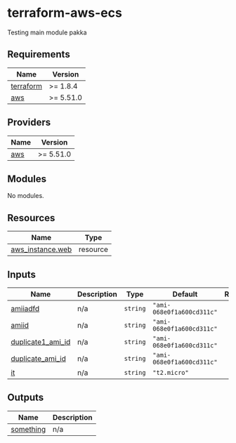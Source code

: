 # terraform-aws-ecs
<!-- BEGIN_TF_DOCS -->
Testing main module pakka

## Requirements

| Name | Version |
|------|---------|
| <a name="requirement_terraform"></a> [terraform](#requirement\_terraform) | >=  1.8.4 |
| <a name="requirement_aws"></a> [aws](#requirement\_aws) | >= 5.51.0 |

## Providers

| Name | Version |
|------|---------|
| <a name="provider_aws"></a> [aws](#provider\_aws) | >= 5.51.0 |

## Modules

No modules.

## Resources

| Name | Type |
|------|------|
| [aws_instance.web](https://registry.terraform.io/providers/hashicorp/aws/latest/docs/resources/instance) | resource |

## Inputs

| Name | Description | Type | Default | Required |
|------|-------------|------|---------|:--------:|
| <a name="input_amiiadfd"></a> [amiiadfd](#input\_amiiadfd) | n/a | `string` | `"ami-068e0f1a600cd311c"` | no |
| <a name="input_amiid"></a> [amiid](#input\_amiid) | n/a | `string` | `"ami-068e0f1a600cd311c"` | no |
| <a name="input_duplicate1_ami_id"></a> [duplicate1\_ami\_id](#input\_duplicate1\_ami\_id) | n/a | `string` | `"ami-068e0f1a600cd311c"` | no |
| <a name="input_duplicate_ami_id"></a> [duplicate\_ami\_id](#input\_duplicate\_ami\_id) | n/a | `string` | `"ami-068e0f1a600cd311c"` | no |
| <a name="input_it"></a> [it](#input\_it) | n/a | `string` | `"t2.micro"` | no |

## Outputs

| Name | Description |
|------|-------------|
| <a name="output_something"></a> [something](#output\_something) | n/a |
<!-- END_TF_DOCS -->